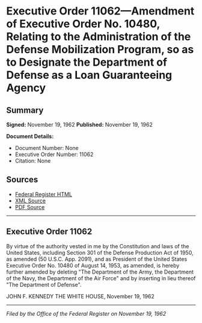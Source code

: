 # Executive Order 11062—Amendment of Executive Order No. 10480, Relating to the Administration of the Defense Mobilization Program, so as to Designate the Department of Defense as a Loan Guaranteeing Agency

## Summary

**Signed:** November 19, 1962
**Published:** November 19, 1962

**Document Details:**
- Document Number: None
- Executive Order Number: 11062
- Citation: None

## Sources
- [Federal Register HTML](https://www.presidency.ucsb.edu/documents/executive-order-11062-amendment-executive-order-no-10480-relating-the-administration-the)
- [XML Source](None)
- [PDF Source](None)

---

## Executive Order 11062

By virtue of the authority vested in me by the Constitution and laws of the United States, including Section 301 of the Defense Production Act of 1950, as amended (50 U.S.C. App. 2091), and as President of the United States Executive Order No. 10480 of August 14, 1953, as amended, is hereby further amended by deleting "The Department of the Army, the Department of the Navy, the Department of the Air Force" and by inserting in lieu thereof "The Department of Defense".

JOHN F. KENNEDY
THE WHITE HOUSE,
November 19, 1962

---

*Filed by the Office of the Federal Register on November 19, 1962*
